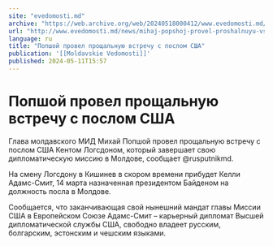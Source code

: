 ```yaml
---
site: "evedomosti.md"
archive: "https://web.archive.org/web/20240518000412/www.evedomosti.md/news/mihaj-popshoj-provel-proshalnuyu-vstrechu-s-poslom-ssha-kent"
url: "http://www.evedomosti.md/news/mihaj-popshoj-provel-proshalnuyu-vstrechu-s-poslom-ssha-kent"
language: ru
title: "Попшой провел прощальную встречу с послом США"
publication: '[[Moldavskie Vedomosti]]'
published: 2024-05-11T15:57
---
```


# Попшой провел прощальную встречу с послом США

Глава молдавского МИД Михай Попшой провел прощальную встречу с послом США Кентом Логсдоном, который завершает свою дипломатическую миссию в Молдове, сообщает @rusputnikmd.

На смену Логсдону в Кишинев в скором времени прибудет Келли Адамс-Смит, 14 марта назначенная президентом Байденом на должность посла в Молдове.

Сообщается, что заканчивающая свой нынешний мандат главы Миссии США в Европейском Союзе Адамс-Смит – карьерный дипломат Высшей дипломатической службы США, свободно владеет русским, болгарским, эстонским и чешским языками.